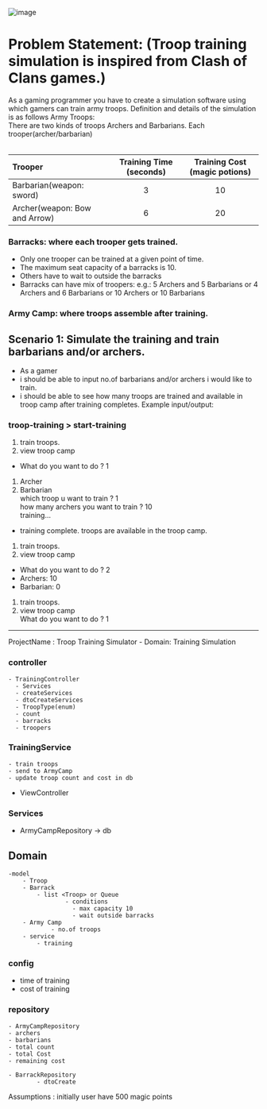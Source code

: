 ![image](https://github.com/sudhir-takale/Troop-Training-Simulation/assets/93988135/cf687ce1-3297-4588-9186-1ab06e16c104)

# Problem Statement: (Troop training simulation is inspired from Clash of Clans games.)
As a gaming programmer you have to create a simulation software using which gamers can train army troops. Definition and details of the simulation is as follows
Army Troops:  
There are two kinds of troops Archers and Barbarians. Each trooper(archer/barbarian)
<br /><br />

| Trooper                       | Training Time (seconds) | Training Cost (magic potions) |
|:------------------------------|:-----------------------:|:-----------------------------:|
| Barbarian(weapon: sword)      |            3            |              10               |
| Archer(weapon: Bow and Arrow) |            6            |              20               |

### Barracks: where each trooper gets trained.
- Only one trooper can be trained at a given point of time.
- The maximum seat capacity of a barracks is 10.
- Others have to wait to outside the barracks
- Barracks can have mix of troopers: e.g.: 5 Archers and 5 Barbarians or 4 Archers and 6 Barbarians or 10 Archers or 10 Barbarians 
### Army Camp: where troops assemble after training.
## Scenario 1: Simulate the training and train barbarians and/or archers.
- As a gamer 
- i should be able to input no.of barbarians and/or archers i would like to train. 
- i should be able to see how many troops are trained and available in troop camp after training completes. Example input/output:
### troop-training > start-training
1. train troops.  
2. view troop camp
- What do you want to do ? 1 <br />
1. Archer
2. Barbarian <br /> 
which troop u want to train ? 1 <br />
how many archers you want to train ? 10 <br />
 training...<br />
- training complete. troops are available in the troop camp. <br />
1. train troops. <br />
2. view troop camp  <br />
- What do you want to do ? 2 <br />
- Archers: 10 <br />
- Barbarian: 0 <br />
1. train troops. <br />
2. view troop camp <br />
What do you want to do ? 1 <br />
  

---------------------------------------------------------------------------

ProjectName : Troop Training Simulator -
Domain: Training Simulation


### controller
    - TrainingController
      - Services
      - createServices
      - dtoCreateServices
      - TroopType(enum)
      - count
      - barracks
      - troopers
### TrainingService
    - train troops
    - send to ArmyCamp
    - update troop count and cost in db
  - ViewController
### Services
- ArmyCampRepository -> db

## Domain
    -model
        - Troop
        - Barrack
            - list <Troop> or Queue
                    - conditions
                      - max capacity 10
                      - wait outside barracks
        - Army Camp
                - no.of troops          
        - service
            - training

### config
  - time of training
  - cost  of training

### repository
    - ArmyCampRepository
    - archers
    - barbarians
    - total count
    - total Cost       
    - remaining cost

    - BarrackRepository
            - dtoCreate

Assumptions :
initially user have 500 magic points



